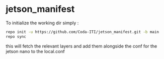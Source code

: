 # jetson_manifest

To initialize the working dir simply :

```bash
repo init -u https://github.com/Coda-ITI/jetson_manifest.git -b main
repo sync
```

this will fetch the relevant layers and add them alongside the conf for the jetson nano to the local.conf
